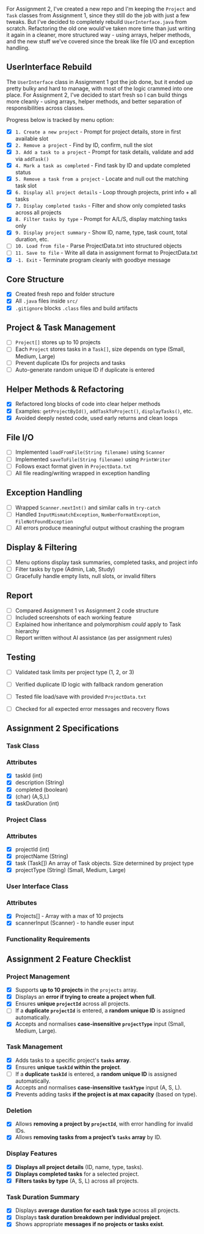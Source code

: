 
For Assignment 2, I've created a new repo and I'm keeping the `Project` and `Task` classes from Assignment 1, since they still do the job with just a few tweaks. But I've decided to completely rebuild `UserInterface.java` from scratch. Refactoring the old one would've taken more time than just writing it again in a cleaner, more structured way - using arrays, helper methods, and the new stuff we've covered since the break like file I/O and exception handling.

## UserInterface Rebuild

The `UserInterface` class in Assignment 1 got the job done, but it ended up pretty bulky and hard to manage, with most of the logic crammed into one place. For Assignment 2, I've decided to start fresh so I can build things more cleanly - using arrays, helper methods, and better separation of responsibilities across classes.

Progress below is tracked by menu option:

- [x] `1. Create a new project` - Prompt for project details, store in first available slot
- [x] `2. Remove a project` - Find by ID, confirm, null the slot
- [x] `3. Add a task to a project` - Prompt for task details, validate and add via `addTask()`
- [x] `4. Mark a task as completed` - Find task by ID and update completed status
- [x] `5. Remove a task from a project` - Locate and null out the matching task slot
- [x] `6. Display all project details` - Loop through projects, print info + all tasks
- [x] `7. Display completed tasks` - Filter and show only completed tasks across all projects
- [x] `8. Filter tasks by type` - Prompt for A/L/S, display matching tasks only
- [x] `9. Display project summary` - Show ID, name, type, task count, total duration, etc.
- [ ] `10. Load from file` - Parse ProjectData.txt into structured objects
- [ ] `11. Save to file` - Write all data in assignment format to ProjectData.txt
- [x] `-1. Exit` - Terminate program cleanly with goodbye message

## Core Structure
- [x] Created fresh repo and folder structure
- [x] All `.java` files inside `src/`
- [x] `.gitignore` blocks `.class` files and build artifacts

## Project & Task Management
- [ ] `Project[]` stores up to 10 projects
- [ ] Each `Project` stores tasks in a `Task[]`, size depends on type (Small, Medium, Large)
- [ ] Prevent duplicate IDs for projects and tasks
- [ ] Auto-generate random unique ID if duplicate is entered

## Helper Methods & Refactoring
- [x] Refactored long blocks of code into clear helper methods
- [x] Examples: `getProjectById()`, `addTaskToProject()`, `displayTasks()`, etc.
- [x] Avoided deeply nested code, used early returns and clean loops

## File I/O
- [ ] Implemented `loadFromFile(String filename)` using `Scanner`
- [ ] Implemented `saveToFile(String filename)` using `PrintWriter`
- [ ] Follows exact format given in `ProjectData.txt`
- [ ] All file reading/writing wrapped in exception handling

## Exception Handling
- [ ] Wrapped `Scanner.nextInt()` and similar calls in `try-catch`
- [ ] Handled `InputMismatchException`, `NumberFormatException`, `FileNotFoundException`
- [ ] All errors produce meaningful output without crashing the program

## Display & Filtering
- [ ] Menu options display task summaries, completed tasks, and project info
- [ ] Filter tasks by type (Admin, Lab, Study)
- [ ] Gracefully handle empty lists, null slots, or invalid filters

## Report
- [ ] Compared Assignment 1 vs Assignment 2 code structure
- [ ] Included screenshots of each working feature
- [ ] Explained how inheritance and polymorphism *could* apply to Task hierarchy
- [ ] Report written without AI assistance (as per assignment rules)

## Testing
- [ ] Validated task limits per project type (1, 2, or 3)
- [ ] Verified duplicate ID logic with fallback random generation
- [ ] Tested file load/save with provided `ProjectData.txt`
- [ ] Checked for all expected error messages and recovery flows


## Assignment 2 Specifications
### Task Class
### Attributes
- [x] taskId (int)
- [x] description (String)
- [x] completed (boolean)
- [x] (char) (A,S,L)
- [x] taskDuration (int)

### Project Class
### Attributes
- [x] projectId (int)
- [x] projectName (String)
- [x] task (Task[]) An array of Task objects. Size determined by project type
- [x] projectType (String) (Small, Medium, Large)

### User Interface Class
### Attributes
- [x] Projects[] - Array with a max of 10 projects
- [x] scannerInput (Scanner) - to handle euser input

### Functionality Requirements
### 

## Assignment 2 Feature Checklist

### Project Management
- [x] Supports **up to 10 projects** in the `projects` array.
- [x] Displays an **error if trying to create a project when full**.
- [x] Ensures **unique `projectId`** across all projects.
- [ ] If a **duplicate `projectId`** is entered, a **random unique ID** is assigned automatically.
- [x] Accepts and normalises **case-insensitive `projectType`** input (Small, Medium, Large).

### Task Management
- [x] Adds tasks to a specific project's **`tasks` array**.
- [x] Ensures **unique `taskId` within the project**.
- [ ] If a **duplicate `taskId`** is entered, a **random unique ID** is assigned automatically.
- [x] Accepts and normalises **case-insensitive `taskType`** input (A, S, L).
- [x] Prevents adding tasks **if the project is at max capacity** (based on type).

### Deletion
- [x] Allows **removing a project by `projectId`**, with error handling for invalid IDs.
- [x] Allows **removing tasks from a project’s `tasks` array** by ID.

### Display Features
- [x] **Displays all project details** (ID, name, type, tasks).
- [x] **Displays completed tasks** for a selected project.
- [x] **Filters tasks by type** (A, S, L) across all projects.

### Task Duration Summary
- [x] Displays **average duration for each task type** across all projects.
- [x] Displays **task duration breakdown per individual project**.
- [x] Shows appropriate **messages if no projects or tasks exist**.